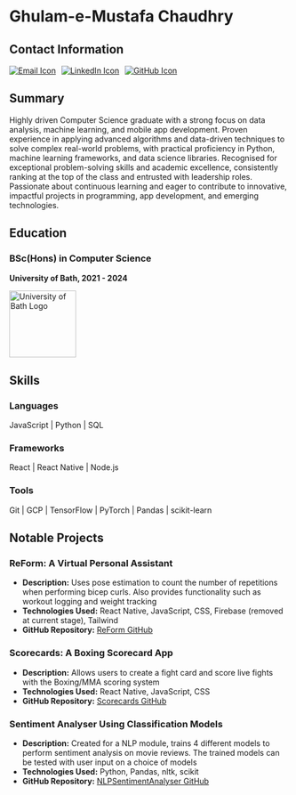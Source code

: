 # Ghulam-e-Mustafa Chaudhry

## Contact Information

<div style="display: flex; gap: 10px; align-items: center;">
    <a href="mailto:mustafach@hotmail.co.uk">
        <img src="https://img.icons8.com/ios-filled/50/ffffff/email.png" alt="Email Icon" />
    </a>
    <a href="https://www.linkedin.com/in/ghulam-e-mustafa-chaudhry-a71686323">
        <img src="https://img.icons8.com/ios-filled/50/ffffff/linkedin.png" alt="LinkedIn Icon" />
    </a>
    <a href="https://github.com/MustafaCh1">
        <img src="https://img.icons8.com/ios-filled/50/ffffff/github.png" alt="GitHub Icon" />
    </a>
</div>

## Summary

Highly driven Computer Science graduate with a strong focus on data analysis, machine learning, and mobile app
development. Proven experience in applying advanced algorithms and data-driven techniques to solve complex
real-world problems, with practical proficiency in Python, machine learning frameworks, and data science libraries.
Recognised for exceptional problem-solving skills and academic excellence, consistently ranking at the top of the class
and entrusted with leadership roles. Passionate about continuous learning and eager to contribute to innovative,
impactful projects in programming, app development, and emerging technologies.

## Education

### BSc(Hons) in Computer Science

**University of Bath, 2021 - 2024**

<div style="display: flex; align-items: center; gap: 10px; justify-content: space-between; marginHorizontal:20; ">
    <img src="https://noodle.digitalfutures.com/studentuploads/292181841_10159830797570049_3396276532068878139_n.jpg" alt="University of Bath Logo" style="width: 120px; height: auto;" />
</div>

## Skills

### **Languages**

JavaScript | Python | SQL

### **Frameworks**

React | React Native | Node.js

### **Tools**

Git | GCP | TensorFlow | PyTorch | Pandas | scikit-learn

## Notable Projects

### ReForm: A Virtual Personal Assistant

- **Description:** Uses pose estimation to count the number of repetitions when performing bicep curls. Also provides functionality such as workout logging and weight tracking
- **Technologies Used:** React Native, JavaScript, CSS, Firebase (removed at current stage), Tailwind
- **GitHub Repository:** [ReForm GitHub](https://github.com/MustafaCh1/ReForm)

### Scorecards: A Boxing Scorecard App

- **Description:** Allows users to create a fight card and score live fights with the Boxing/MMA scoring system
- **Technologies Used:** React Native, JavaScript, CSS
- **GitHub Repository:** [Scorecards GitHub](https://github.com/MustafaCh1/Scorecards)

### Sentiment Analyser Using Classification Models

- **Description:** Created for a NLP module, trains 4 different models to perform sentiment analysis on movie reviews. The trained models can be tested with user input on a choice of models
- **Technologies Used:** Python, Pandas, nltk, scikit
- **GitHub Repository:** [NLPSentimentAnalyser GitHub](https://github.com/MustafaCh1/NLPSentimentAnalyser)

